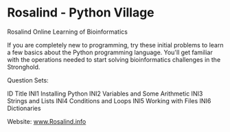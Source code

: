 # Rosalind - Python Village
Rosalind Online Learning of Bioinformatics

If you are completely new to programming, try these initial problems to learn a few basics about the Python programming language. You'll get familiar with the operations needed to start solving bioinformatics challenges in the Stronghold.

Question Sets:
<p>
  ID	         Title
  INI1  	Installing Python	
  INI2  	Variables and Some Arithmetic
  INI3	  Strings and Lists
  INI4  	Conditions and Loops
  INI5  	Working with Files	
  INI6	  Dictionaries
</p>

Website:
www.Rosalind.info
